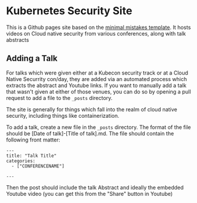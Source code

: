 # Kubernetes Security Site


This is a Github pages site based on the [minimal mistakes template](https://github.com/mmistakes/minimal-mistakes). It hosts videos on Cloud native security from various conferences, along with talk abstracts

## Adding a Talk

For talks which were given either at a Kubecon security track or at a Cloud Native Securrity con/day, they are added via an automated process which extracts the abstract and Youtube links. If you want to manually add a talk that wasn't given at either of those venues, you can do so by opening a pull request to add a file to the `_posts` directory.

The site is generally for things which fall into the realm of cloud native security, including things like containerization.

To add a talk, create a new file in the `_posts` directory. The format of the file should be [Date of talk]-[Title of talk].md. The file should contain the following front matter:

```
---
title: "Talk Title"
categories:
  - ["CONFERENCENAME"]

---
```

Then the post should include the talk Abstract and ideally the embedded Youtube video (you can get this from the "Share" button in Youtube)


